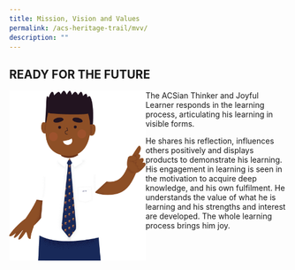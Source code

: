 ```yaml
---
title: Mission, Vision and Values
permalink: /acs-heritage-trail/mvv/
description: ""
---
```

## READY FOR THE FUTURE

<img align="left" style="width:49%" src="/images/ready-for-the-future.png">

The ACSian Thinker and Joyful Learner responds in the learning process, articulating his learning in visible forms.

He shares his reflection, influences others positively and displays products to demonstrate his learning. His engagement in learning is seen in the motivation to acquire deep knowledge, and his own fulfilment. He understands the value of what he is learning and his strengths and interest are developed. The whole learning process brings him joy.